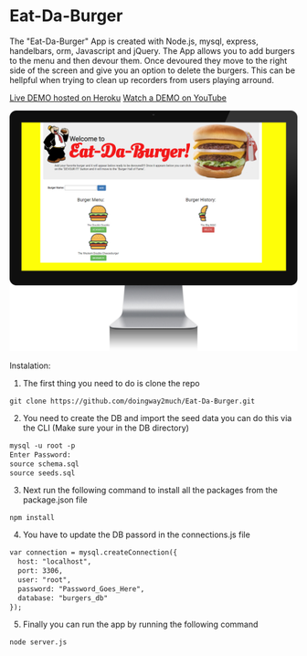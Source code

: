 # Eat-Da-Burger
The "Eat-Da-Burger" App is created with Node.js, mysql, express, handelbars, orm, Javascript and jQuery.  The App allows you to add burgers to the menu and then devour them.  Once devoured they move to the right side of the screen and give you an option to delete the burgers.  This can be hellpful when trying to clean up recorders from users playing arround.


[Live DEMO hosted on Heroku](https://dry-beach-45701.herokuapp.com "Live DEMO")
[Watch a DEMO on YouTube](https://www.youtube.com/watch?v=KZ7MI2xj6vo&feature=youtu.be "YouTube DEMO")

![IMG1](https://github.com/doingway2much/Bootstrap-Portfolio/blob/master/assets/img/BurgerApp.jpg?raw=true)


Instalation:
1)  The first thing you need to do is clone the repo
```
git clone https://github.com/doingway2much/Eat-Da-Burger.git
```
2)  You need to create the DB and import the seed data you can do this via the CLI (Make sure your in the DB directory)
```
mysql -u root -p 
Enter Password:
source schema.sql
source seeds.sql
```
3) Next run the following command to install all the packages from the package.json file
```
npm install
```
4)  You have to update the DB passord in the connections.js file
```
var connection = mysql.createConnection({
  host: "localhost",
  port: 3306,
  user: "root",
  password: "Password_Goes_Here",
  database: "burgers_db"
});
```
5)  Finally you can run the app by running the following command
```
node server.js
```
